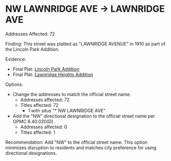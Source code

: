 # NW LAWNRIDGE AVE -> LAWNRIDGE AVE

Addresses Affected: 72

Finding: This street was platted as "LAWNRIDGE AVENUE" in 1910 as part of the Lincoln Park Addition.

Evidence:

- Final Plat: [Lincoln Park Addition](https://www.grantspassoregon.gov/DocumentCenter/View/31760/LINCOLN-PARK-ADDITION?bidId=)
- Final Plat: [Lawnridge Heights Addition](https://www.grantspassoregon.gov/DocumentCenter/View/31505/LAWNRIDGE-HEIGHTS-ADDITION-TO-GP?bidId=)

Options:

- Change the addresses to match the official street name.
  - Addresses affected: 72
  - Titles affected: 72
    - 1 with situs "\* NW LAWNRIDGE AVE"
- Add the "NW" directional designation to the official street name per GPMC 6.40.020(D).
  - Addresses affected: 0
  - Titles affected: 1

Recommendation: Add "NW" to the official street name. This option minimizes disruption to residents and matches city preference for using directional designations.
